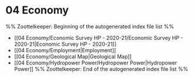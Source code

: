 # 04 Economy
%% Zoottelkeeper: Beginning of the autogenerated index file list  %%
-  [[04 Economy/Economic Survey HP - 2020-21/Economic Survey HP - 2020-21|Economic Survey HP - 2020-21]]
-  [[04 Economy/Employment|Employment]]
-  [[04 Economy/Geological Map|Geological Map]]
-  [[04 Economy/Hydropower Power/Hydropower Power|Hydropower Power]]
%% Zoottelkeeper: End of the autogenerated index file list  %%
